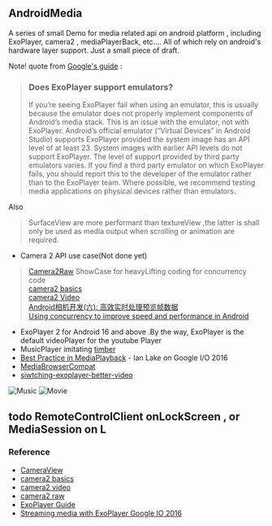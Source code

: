 ## AndroidMedia
 A series of small Demo for media related api on android platform , including ExoPlayer, camera2 , mediaPlayerBack, etc.... All of which rely on android's hardware layer support. Just a small piece of draft.

Note! quote from [Google's guide](https://google.github.io/ExoPlayer/faqs.html) :

> ### Does ExoPlayer support emulators?
>
> If you’re seeing ExoPlayer fail when using an emulator,
> this is usually because the emulator does not properly implement components of Android’s media stack.
> This is an issue with the emulator, not with ExoPlayer. Android’s official emulator (“Virtual Devices” in Android Studio)
> supports ExoPlayer provided the system image has an API level of at least 23. System images with earlier API levels do not support ExoPlayer.
> The level of support provided by third party emulators varies. If you find a third party emulator on which ExoPlayer fails,
> you should report this to the developer of the emulator rather than to the ExoPlayer team. Where possible,
> we recommend testing media applications on physical devices rather than emulators.

Also

> SurfaceView are more performant than textureView ,the latter is shall only be used as media output when scrolling or animation are required.

- Camera 2 API use case(Not done yet)

> [Camera2Raw](https://github.com/googlesamples/android-Camera2Raw) ShowCase for heavyLifting coding for concurrency code</br>
> [camera2 basics](https://github.com/googlesamples/android-Camera2Basic) </br>
> [camera2 Video](https://github.com/googlesamples/android-Camera2Video)</br>
> [Android相机开发(六): 高效实时处理预览帧数据](https://www.polarxiong.com/archives/Android%E7%9B%B8%E6%9C%BA%E5%BC%80%E5%8F%91-%E5%85%AD-%E9%AB%98%E6%95%88%E5%AE%9E%E6%97%B6%E5%A4%84%E7%90%86%E9%A2%84%E8%A7%88%E5%B8%A7%E6%95%B0%E6%8D%AE.html)</br>
> [Using concurrency to improve speed and performance in Android](https://medium.com/@ali.muzaffar/using-concurrency-and-speed-and-performance-on-android-d00ab4c5c8e3)


-  ExoPlayer 2 for Android 16 and above .By the way, ExoPlayer is the default videoPlayer for the youtube Player
-  MusicPlayer imitating [timber](https://github.com/naman14/Timber)
-  [Best Practice in MediaPlayback](https://www.youtube.com/watch?v=iIKxyDRjecU) - Ian Lake on Google I/O 2016
-  [MediaBrowserCompat](https://medium.com/google-developers/mediabrowserservicecompat-and-the-modern-media-playback-app-7959a5196d90#.iamgrv1w6)
-  [siwtching-exoplayer-better-video](https://realm.io/news/360andev-effie-barak-switching-exoplayer-better-video-android/)

![Music](https://github.com/Haldir65/androidMedia/blob/master/art/snapshot20170304225245.jpg)
![Movie](https://github.com/Haldir65/androidMedia/blob/master/art/snapshot20170304225305.jpg)

## todo RemoteControlClient onLockScreen , or MediaSession on L



### Reference
- [CameraView](https://github.com/google/cameraview)
- [camera2 basics](https://github.com/googlesamples/android-Camera2Basic)
- [camera2 video](https://github.com/googlesamples/android-Camera2Video)
- [camera2 raw](https://github.com/googlesamples/android-Camera2Raw)
- [ExoPlayer Guide](https://google.github.io/ExoPlayer/guide.html)
- [Streaming media with ExoPlayer Google IO 2016](https://www.youtube.com/watch?v=vOzOZ7hRr00)





